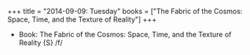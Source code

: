 +++
title = "2014-09-09: Tuesday"
books = ["The Fabric of the Cosmos: Space, Time, and the Texture of Reality"]
+++


* Book: The Fabric of the Cosmos: Space, Time, and the Texture of Reality {S} /f/
